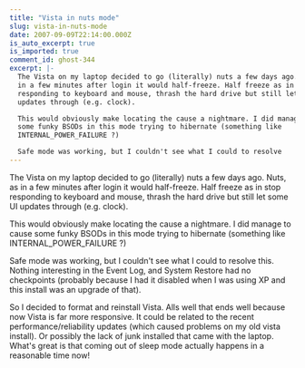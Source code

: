 ```yaml
---
title: "Vista in nuts mode"
slug: vista-in-nuts-mode
date: 2007-09-09T22:14:00.000Z
is_auto_excerpt: true
is_imported: true
comment_id: ghost-344
excerpt: |-
  The Vista on my laptop decided to go (literally) nuts a few days ago. Nuts, as
  in a few minutes after login it would half-freeze. Half freeze as in stop
  responding to keyboard and mouse, thrash the hard drive but still let some UI
  updates through (e.g. clock).

  This would obviously make locating the cause a nightmare. I did manage to cause
  some funky BSODs in this mode trying to hibernate (something like
  INTERNAL_POWER_FAILURE ?)

  Safe mode was working, but I couldn't see what I could to resolve
---
```


The Vista on my laptop decided to go (literally) nuts a few days ago. Nuts, as
in a few minutes after login it would half-freeze. Half freeze as in stop
responding to keyboard and mouse, thrash the hard drive but still let some UI
updates through (e.g. clock).

This would obviously make locating the cause a nightmare. I did manage to cause
some funky BSODs in this mode trying to hibernate (something like
INTERNAL_POWER_FAILURE ?)

Safe mode was working, but I couldn't see what I could to resolve this. Nothing
interesting in the Event Log, and System Restore had no checkpoints (probably
because I had it disabled when I was using XP and this install was an upgrade of
that).

So I decided to format and reinstall Vista. Alls well that ends well because now
Vista is far more responsive. It could be related to the recent
performance/reliability updates (which caused problems on my old vista install).
Or possibly the lack of junk installed that came with the laptop. What's great
is that coming out of sleep mode actually happens in a reasonable time now!

